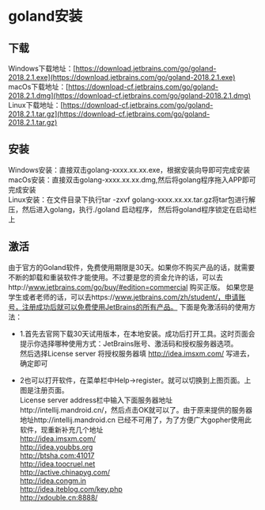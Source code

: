 # goland安装

## 下载
Windows下载地址：[https://download.jetbrains.com/go/goland-2018.2.1.exe](https://download.jetbrains.com/go/goland-2018.2.1.exe)<br>
macOs下载地址：[https://download-cf.jetbrains.com/go/goland-2018.2.1.dmg](https://download-cf.jetbrains.com/go/goland-2018.2.1.dmg)<br>
Linux下载地址：[https://download-cf.jetbrains.com/go/goland-2018.2.1.tar.gz](https://download-cf.jetbrains.com/go/goland-2018.2.1.tar.gz)<br>

## 安装
Windows安装：直接双击golang-xxxx.xx.xx.exe，根据安装向导即可完成安装<br>
macOs安装：直接双击golang-xxxx.xx.xx.dmg,然后将golang程序拖入APP即可完成安装<br>
Linux安装：在文件目录下执行tar -zxvf golang-xxxx.xx.xx.tar.gz将tar包进行解压，然后进入golang，执行./goland 启动程序，
然后将goland程序锁定在启动栏上

## 激活
由于官方的Goland软件，免费使用期限是30天。如果你不购买产品的话，就需要不断的卸载和重装软件才能使用。不过要是您的资金允许的话，可以去http://www.jetbrains.com/go/buy/#edition=commercial 购买正版。 如果您是学生或者老师的话，可以去https://www.jetbrains.com/zh/student/，申请账号，注册成功后就可以免费使用JetBrains的所有产品。 下面是免激活码的使用方法：<br>
- 1.首先去官网下载30天试用版本，在本地安装。成功后打开工具。这时页面会提示你选择哪种使用方式：JetBrains账号、激活码和授权服务器选项。   <br>
然后选择License server 将授权服务器填 http://idea.imsxm.com/ 写进去，确定即可<br>

- 2也可以打开软件，在菜单栏中Help->register。就可以切换到上图页面。上图是注册页面。<br>
License server address栏中输入下面服务器地址http://intellij.mandroid.cn/，然后点击OK就可以了。由于原来提供的服务器地址http://intellij.mandroid.cn 已经不可用了，为了方便广大gopher使用此软件，现重新补充几个地址<br>
http://idea.imsxm.com/<br>
http://idea.youbbs.org<br>
http://btsha.com:41017<br>
http://idea.toocruel.net<br>
http://active.chinapyg.com/<br>
http://idea.congm.in<br>
http://idea.iteblog.com/key.php<br>
http://xdouble.cn:8888/<br>

